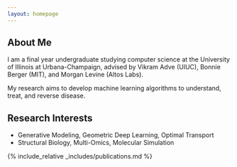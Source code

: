 ```yaml
---
layout: homepage
---
```


## About Me

I am a final year undergraduate studying computer science at the University of Illinois at Urbana-Champaign, advised by Vikram Adve (UIUC), Bonnie Berger (MIT), and Morgan Levine (Altos Labs).

My research aims to develop machine learning algorithms to understand, treat, and reverse disease.

## Research Interests

- Generative Modeling, Geometric Deep Learning, Optimal Transport
- Structural Biology, Multi-Omics, Molecular Simulation

<!-- ## News

- **[Feb. 2020]** Our paper about incremental learning is accepted to CVPR 2020.
- **[Feb. 2020]** We will host the ACM Multimedia Asia 2020 conference in Singapore!
- **[Sept. 2019]** Our paper about few-shot learning is accepted to NeurIPS 2019.
- **[Mar. 2019]** Our paper about few-shot learning is accepted to CVPR 2019. -->

{% include_relative _includes/publications.md %}

<!-- {% include_relative _includes/services.md %} -->

